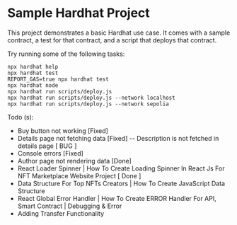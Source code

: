 # Sample Hardhat Project

This project demonstrates a basic Hardhat use case. It comes with a sample contract, a test for that contract, and a script that deploys that contract.

Try running some of the following tasks:

```shell
npx hardhat help
npx hardhat test
REPORT_GAS=true npx hardhat test
npx hardhat node
npx hardhat run scripts/deploy.js
npx hardhat run scripts/deploy.js --network localhost
npx hardhat run scripts/deploy.js --network sepolia
```


Todo (s):

- Buy button not working [Fixed]
- Details page not fetching data [Fixed]
-- Description is not fetched in details page [ BUG ]
- Console errors [Fixed]
- Author page not rendering data [Done]
- React Loader Spinner | How To Create Loading Spinner In React Js For NFT Marketplace Website Project [ Done ]
- Data Structure For Top NFTs Creators | How To Create JavaScript Data Structure
- React Global Error Handler | How To Create ERROR Handler For API, Smart Contract | Debugging & Error
- Adding Transfer Functionality